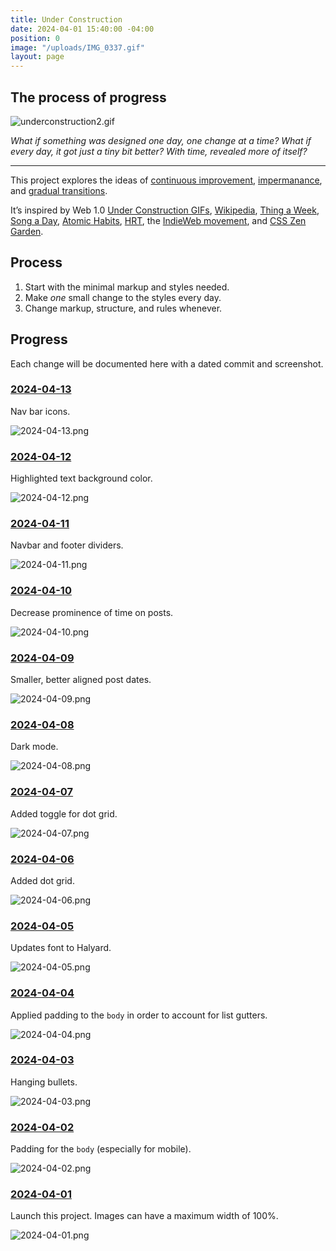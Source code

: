```yaml
---
title: Under Construction
date: 2024-04-01 15:40:00 -04:00
position: 0
image: "/uploads/IMG_0337.gif"
layout: page
---
```


## The process of progress

![underconstruction2.gif](/uploads/underconstruction2.gif)

*What if something was designed one day, one change at a time? What if every day, it got just a tiny bit better? With time, revealed more of itself?*

---

This project explores the ideas of [continuous improvement](https://en.wikipedia.org/wiki/Kaizen), [impermanance](https://en.wikipedia.org/wiki/Wabi-sabi), and [gradual transitions](https://en.wikipedia.org/wiki/Gender_transition).

It’s inspired by Web 1.0 [Under Construction GIFs](http://textfiles.com/underconstruction/), [Wikipedia](http://wikipedia.org), [Thing a Week](https://en.wikipedia.org/wiki/Thing_a_Week), [Song a Day](https://songaday.world), [Atomic Habits](https://jamesclear.com/atomic-habits), [HRT](https://en.wikipedia.org/wiki/Hormone_replacement_therapy), the [IndieWeb movement](https://indieweb.org), and [CSS Zen Garden](https://csszengarden.com).

## Process

1. Start with the minimal markup and styles needed.
2. Make *one* small change to the styles every day.
3. Change markup, structure, and rules whenever.

## Progress

Each change will be documented here with a dated commit and screenshot.


### [2024-04-13](https://github.com/mattbischoff/website/commit/6fa0277835803dee345e888e5483fc779eb72352)

Nav bar icons.

![2024-04-13.png](/uploads/2024-04-13.png)

### [2024-04-12](https://github.com/mattbischoff/website/commit/6fa0277835803dee345e888e5483fc779eb72352)

Highlighted text background color.

![2024-04-12.png](/uploads/2024-04-12.png)

### [2024-04-11](https://github.com/mattbischoff/website/commit/273c0df2d36a887b3dce7e1f4f08945fdf6456ea)

Navbar and footer dividers.

![2024-04-11.png](/uploads/2024-04-11.png)

### [2024-04-10](https://github.com/mattbischoff/website/commit/382e907ba06aa9dd771dec15a98e9fd0154a206c)

Decrease prominence of time on posts.

![2024-04-10.png](/uploads/2024-04-10.png)

### [2024-04-09](https://github.com/mattbischoff/website/commit/662b565e8792931b3ee7d3f38a83d16c860445d1)

Smaller, better aligned post dates.

![2024-04-09.png](/uploads/2024-04-09.png)

### [2024-04-08](https://github.com/mattbischoff/website/commit/031cb971160b341c78901dd841b7fe80ee52c569)

Dark mode.

![2024-04-08.png](/uploads/2024-04-08.png)

### [2024-04-07](https://github.com/mattbischoff/website/commit/b6808a280118826a7230979f421266607678057c)

Added toggle for dot grid.

![2024-04-07.png](/uploads/2024-04-07.png)

### [2024-04-06](https://github.com/mattbischoff/website/commit/861c25fa13ac77738efe70920afca52b4831d23b)

Added dot grid.

![2024-04-06.png](/uploads/2024-04-06.png)

### [2024-04-05](https://github.com/mattbischoff/website/commit/2b98526e09a50db4c04138c79e09ca09e85fa2be)

Updates font to Halyard.

![2024-04-05.png](/uploads/2024-04-05.png)

### [2024-04-04](https://github.com/mattbischoff/website/commit/5d62e5274f7899851622ac623c42dbe4155b4a15)

Applied padding to the `body` in order to account for list gutters. 

![2024-04-04.png](/uploads/2024-04-04.png)

### [2024-04-03](https://github.com/mattbischoff/website/commit/98b235ce7dbe5ca294c0cea5b2a667faf5b5b029)

Hanging bullets.

![2024-04-03.png](/uploads/2024-04-03.png)

### [2024-04-02](https://github.com/mattbischoff/website/commit/a086a4de6b108de11e4c89394499cdb9d8675310)

Padding for the `body` (especially for mobile).

![2024-04-02.png](/uploads/2024-04-02.png)

### [2024-04-01](https://github.com/mattbischoff/website/commit/c2b74918c473a0b5e86e92fd4b0cb879431f2323)

Launch this project. Images can have a maximum width of 100%.

![2024-04-01.png](/uploads/2024-04-01.png)

